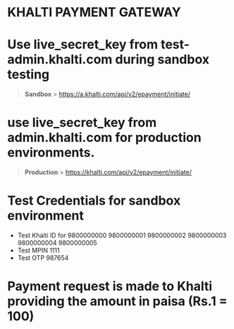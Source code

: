 # KHALTI PAYMENT GATEWAY

# Use live_secret_key from test-admin.khalti.com during sandbox testing

> **Sandbox** > https://a.khalti.com/api/v2/epayment/initiate/

# use live_secret_key from admin.khalti.com for production environments.

> **Production** > https://khalti.com/api/v2/epayment/initiate/

# Test Credentials for sandbox environment

- Test Khalti ID for 9800000000 9800000001 9800000002 9800000003 9800000004 9800000005
- Test MPIN 1111
- Test OTP 987654

# Payment request is made to Khalti providing the amount in paisa (Rs.1 = 100)
